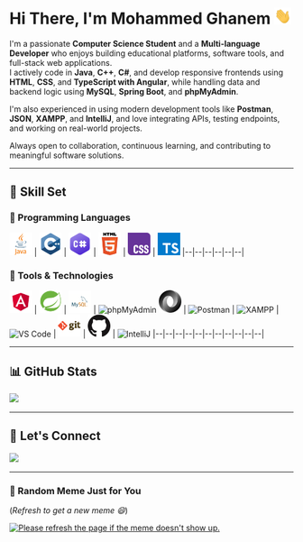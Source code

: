 <h1>Hi There, I'm Mohammed Ghanem <img src="https://raw.githubusercontent.com/ABSphreak/ABSphreak/master/gifs/Hi.gif" width="30px"></h1>

I'm a passionate <strong>Computer Science Student</strong> and a <strong>Multi-language Developer</strong> who enjoys building educational platforms, software tools, and full-stack web applications.  
I actively code in <strong>Java</strong>, <strong>C++</strong>, <strong>C#</strong>, and develop responsive frontends using <strong>HTML</strong>, <strong>CSS</strong>, and <strong>TypeScript with Angular</strong>, while handling data and backend logic using <strong>MySQL</strong>, <strong>Spring Boot</strong>, and <strong>phpMyAdmin</strong>.

I'm also experienced in using modern development tools like <strong>Postman</strong>, <strong>JSON</strong>, <strong>XAMPP</strong>, and <strong>IntelliJ</strong>, and love integrating APIs, testing endpoints, and working on real-world projects.

Always open to collaboration, continuous learning, and contributing to meaningful software solutions.

---

## 💪 Skill Set

### 🧠 Programming Languages  
<img title="Java" alt="Java" width="40px" src="https://raw.githubusercontent.com/github/explore/master/topics/java/java.png" /> | 
<img title="C++" alt="C++" width="40px" src="https://raw.githubusercontent.com/github/explore/master/topics/cpp/cpp.png" /> | 
<img title="C#" alt="C#" width="40px" src="https://raw.githubusercontent.com/github/explore/master/topics/csharp/csharp.png" /> | 
<img title="HTML5" alt="HTML" width="40px" src="https://raw.githubusercontent.com/github/explore/master/topics/html/html.png" /> | 
<img title="CSS3" alt="CSS" width="40px" src="https://raw.githubusercontent.com/github/explore/master/topics/css/css.png" /> | 
<img title="TypeScript" alt="TypeScript" width="40px" src="https://raw.githubusercontent.com/github/explore/master/topics/typescript/typescript.png" />
|--|--|--|--|--|--|

### 🧰 Tools & Technologies  
<img title="Angular" alt="Angular" width="40px" src="https://raw.githubusercontent.com/github/explore/master/topics/angular/angular.png" /> |
<img title="Spring Boot" alt="Spring Boot" width="40px" src="https://raw.githubusercontent.com/github/explore/master/topics/spring-boot/spring-boot.png" /> |
<img title="MySQL" alt="MySQL" width="40px" src="https://raw.githubusercontent.com/github/explore/master/topics/mysql/mysql.png" /> | 
<img title="phpMyAdmin" alt="phpMyAdmin" width="40px" src="https://i.imgur.com/Hw7sYz6.png" />
<img title="JSON" alt="JSON" width="40px" src="https://raw.githubusercontent.com/github/explore/master/topics/json/json.png" /> | 
<img title="Postman" alt="Postman" width="40px" src="https://www.vectorlogo.zone/logos/getpostman/getpostman-icon.svg" /> | 
<img title="XAMPP" alt="XAMPP" width="40px" src="https://www.apachefriends.org/images/xampp-logo-ac950edf.svg" /> | 
<img title="VS Code" alt="VS Code" width="40px" src="https://img.icons8.com/fluent/48/000000/visual-studio-code-2019.png" /> | 
<img title="Git" alt="Git" width="40px" src="https://raw.githubusercontent.com/github/explore/master/topics/git/git.png" /> | 
<img title="GitHub" alt="GitHub" width="40px" src="https://raw.githubusercontent.com/github/explore/master/topics/github/github.png" /> | 
<img title="IntelliJ IDEA" alt="IntelliJ" width="40px" src="https://resources.jetbrains.com/storage/products/company/brand/logos/IntelliJ_IDEA_icon.png" />
|--|--|--|--|--|--|--|--|--|--|--|

---

## 📊 GitHub Stats

<img src="https://github-readme-stats.vercel.app/api?username=mohammedghanem&show_icons=true&theme=tokyonight&include_all_commits=true" />

---

## 🤝 Let's Connect

<a href="https://www.linkedin.com/in/mohammed-ghanem/"><img src="https://cdn2.iconfinder.com/data/icons/social-media-2285/512/1_Linkedin_unofficial_colored_svg-128.png" width="40"></a>  

---

### 🎉 Random Meme Just for You  
(*Refresh to get a new meme 😄*)  

<a href="https://github.com/techytushar/random-memer"><img src="https://web-production-4cea.up.railway.app/" title="Meme" alt="Please refresh the page if the meme doesn't show up." height="400"></a>
